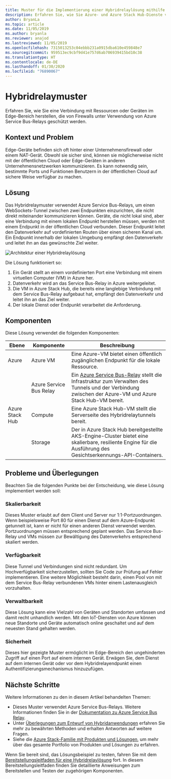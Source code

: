 ```yaml
---
title: Muster für die Implementierung einer Hybridrelaylösung mithilfe von Azure und Azure Stack Hub.
description: Erfahren Sie, wie Sie Azure- und Azure Stack Hub-Dienste verwenden, um eine Verbindung mit von Firewalls geschützten Edge-Ressourcen oder -Geräten herzustellen.
author: BryanLa
ms.topic: article
ms.date: 11/05/2019
ms.author: bryanla
ms.reviewer: anajod
ms.lastreviewed: 11/05/2019
ms.openlocfilehash: 7315013253c04ebbb231a0915dba610e459848e7
ms.sourcegitcommit: 959513ec9cbf9d41e757d6ab706939415bd10c38
ms.translationtype: HT
ms.contentlocale: de-DE
ms.lasthandoff: 01/30/2020
ms.locfileid: "76890067"
---
```

# <a name="hybrid-relay-pattern"></a>Hybridrelaymuster

Erfahren Sie, wie Sie eine Verbindung mit Ressourcen oder Geräten im Edge-Bereich herstellen, die von Firewalls unter Verwendung von Azure Service Bus-Relays geschützt werden.

## <a name="context-and-problem"></a>Kontext und Problem

Edge-Geräte befinden sich oft hinter einer Unternehmensfirewall oder einem NAT-Gerät. Obwohl sie sicher sind, können sie möglicherweise nicht mit der öffentlichen Cloud oder Edge-Geräten in anderen Unternehmensnetzwerken kommunizieren. Es kann notwendig sein, bestimmte Ports und Funktionen Benutzern in der öffentlichen Cloud auf sichere Weise verfügbar zu machen. 

## <a name="solution"></a>Lösung

Das Hybridrelaymuster verwendet Azure Service Bus-Relays, um einen WebSockets-Tunnel zwischen zwei Endpunkten einzurichten, die nicht direkt miteinander kommunizieren können. Geräte, die nicht lokal sind, aber eine Verbindung mit einem lokalen Endpunkt herstellen müssen, werden mit einem Endpunkt in der öffentlichen Cloud verbunden. Dieser Endpunkt leitet den Datenverkehr auf vordefinierten Routen über einen sicheren Kanal um. Ein Endpunkt innerhalb der lokalen Umgebung empfängt den Datenverkehr und leitet ihn an das gewünschte Ziel weiter. 

![Architektur einer Hybridrelaylösung](media/pattern-hybrid-relay/solution-architecture.png)

Die Lösung funktioniert so: 

1. Ein Gerät stellt an einem vordefinierten Port eine Verbindung mit einem virtuellen Computer (VM) in Azure her.
2. Datenverkehr wird an das Service Bus-Relay in Azure weitergeleitet.
3. Die VM in Azure Stack Hub, die bereits eine langlebige Verbindung mit dem Service Bus-Relay aufgebaut hat, empfängt den Datenverkehr und leitet ihn an das Ziel weiter.
4. Der lokale Dienst oder Endpunkt verarbeitet die Anforderung. 

## <a name="components"></a>Komponenten

Diese Lösung verwendet die folgenden Komponenten:

| Ebene | Komponente | Beschreibung |
|----------|-----------|-------------|
| Azure | Azure VM | Eine Azure-VM bietet einen öffentlich zugänglichen Endpunkt für die lokale Ressource. |
| | Azure Service Bus Relay | Ein [Azure Service Bus-Relay](/azure/service-bus-relay/) stellt die Infrastruktur zum Verwalten des Tunnels und der Verbindung zwischen der Azure-VM und Azure Stack Hub-VM bereit.|
| Azure Stack Hub | Compute | Eine Azure Stack Hub-VM stellt die Serverseite des Hybridrelaytunnels bereit. |
| | Storage | Der in Azure Stack Hub bereitgestellte AKS-Engine-Cluster bietet eine skalierbare, resiliente Engine für die Ausführung des Gesichtserkennungs-API-Containers.|

## <a name="issues-and-considerations"></a>Probleme und Überlegungen

Beachten Sie die folgenden Punkte bei der Entscheidung, wie diese Lösung implementiert werden soll:

### <a name="scalability"></a>Skalierbarkeit 

Dieses Muster erlaubt auf dem Client und Server nur 1:1-Portzuordnungen. Wenn beispielsweise Port 80 für einen Dienst auf dem Azure-Endpunkt getunnelt ist, kann er nicht für einen anderen Dienst verwendet werden. Portzuordnungen müssen entsprechend geplant werden. Das Service Bus-Relay und VMs müssen zur Bewältigung des Datenverkehrs entsprechend skaliert werden.

### <a name="availability"></a>Verfügbarkeit

Diese Tunnel und Verbindungen sind nicht redundant. Um Hochverfügbarkeit sicherzustellen, sollten Sie Code zur Prüfung auf Fehler implementieren. Eine weitere Möglichkeit besteht darin, einen Pool von mit dem Service Bus-Relay verbundenen VMs hinter einem Lastenausgleich vorzuhalten.

### <a name="manageability"></a>Verwaltbarkeit

Diese Lösung kann eine Vielzahl von Geräten und Standorten umfassen und damit recht unhandlich werden. Mit den IoT-Diensten von Azure können neue Standorte und Geräte automatisch online geschaltet und auf dem neuesten Stand gehalten werden.

### <a name="security"></a>Sicherheit

Dieses hier gezeigte Muster ermöglicht im Edge-Bereich den ungehinderten Zugriff auf einen Port auf einem internen Gerät. Erwägen Sie, dem Dienst auf dem internen Gerät oder vor dem Hybridrelayendpunkt einen Authentifizierungsmechanismus hinzuzufügen. 

## <a name="next-steps"></a>Nächste Schritte

Weitere Informationen zu den in diesem Artikel behandelten Themen:
- Dieses Muster verwendet Azure Service Bus-Relays. Weitere Informationen finden Sie in der [Dokumentation zu Azure Service Bus Relay](/azure/service-bus-relay/).
- Unter [Überlegungen zum Entwurf von Hybridanwendungen](overview-app-design-considerations.md) erfahren Sie mehr zu bewährten Methoden und erhalten Antworten auf weitere Fragen.
- Siehe die [Azure Stack-Familie mit Produkten und Lösungen](/azure-stack), um mehr über das gesamte Portfolio von Produkten und Lösungen zu erfahren.

Wenn Sie bereit sind, das Lösungsbeispiel zu testen, fahren Sie mit dem [Bereitstellungsleitfaden für eine Hybridrelaylösung](https://aka.ms/hybridrelaydeployment) fort. In diesem Bereitstellungsleitfaden finden Sie detaillierte Anweisungen zum Bereitstellen und Testen der zugehörigen Komponenten.